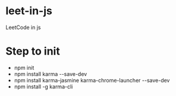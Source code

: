 # leet-in-js
LeetCode in js

# Step to init
+ npm init
+ npm install karma --save-dev
+ npm install karma-jasmine karma-chrome-launcher --save-dev
+ npm install -g karma-cli
